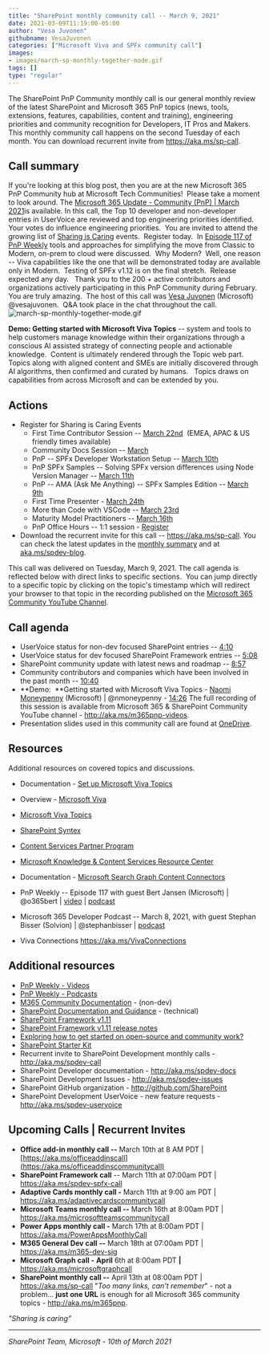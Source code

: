 ```yaml
---
title: "SharePoint monthly community call -- March 9, 2021"
date: 2021-03-09T11:19:00-05:00
author: "Vesa Juvonen"
githubname: VesaJuvonen
categories: ["Microsoft Viva and SPFx community call"]
images:
- images/march-sp-monthly-together-mode.gif
tags: []
type: "regular"
---
```



The SharePoint PnP Community monthly call is our general monthly review
of the latest SharePoint and Microsoft 365 PnP topics (news, tools,
extensions, features, capabilities, content and training), engineering
priorities and community recognition for Developers, IT Pros and
Makers.  This monthly community call happens on the second Tuesday of
each month. You can download recurrent invite
from <https://aka.ms/sp-call>.


## Call summary

If you're looking at this blog post, then you are at the new Microsoft
365 PnP Community hub at Microsoft Tech Communities!  Please take a
moment to look around. The [Microsoft 365 Update - Community (PnP) |
March
2021](https://techcommunity.microsoft.com/t5/microsoft-365-pnp-blog/microsoft-365-community-pnp-march-2021-update/ba-p/2188616)is
available. In this call, the Top 10 developer and non-developer entries
in UserVoice are reviewed and top engineering priorities identified.  
Your votes do influence engineering priorities.  You are invited to
attend the growing list of [Sharing is
Caring](https://pnp.github.io/sharing-is-caring/) events.  Register
today.  In [Episode 117 of PnP
Weekly](https://techcommunity.microsoft.com/t5/microsoft-365-pnp-blog/microsoft-365-pnp-weekly-episode-117/ba-p/2193707)
tools and approaches for simplifying the move from Classic to Modern,
on-prem to cloud were discussed.  Why Modern?  Well, one reason -- Viva
capabilities like the one that will be demonstrated today are available
only in Modern.  Testing of SPFx v1.12 is on the final stretch.  Release
expected any day.  
Thank you to the 200 + active contributors and organizations actively
participating in this PnP Community during February. You are truly
amazing.  The host of this call was [Vesa
Juvonen](https://twitter.com/vesajuvonen) (Microsoft) @vesajuvonen. 
Q&A took place in the chat throughout the call.
![march-sp-monthly-together-mode.gif](images/march-sp-monthly-together-mode.gif)

**Demo: Getting started with Microsoft Viva Topics** -- system and tools
to help customers manage knowledge within their organizations through a
conscious AI assisted strategy of connecting people and actionable
knowledge.  Content is ultimately rendered through the Topic web part. 
Topics along with aligned content and SMEs are initially discovered
through AI algorithms, then confirmed and curated by humans.   Topics
draws on capabilities from across Microsoft and can be extended by
you.  

## Actions

-   Register for Sharing is Caring Events
    -   First Time Contributor Session -- [March
        22nd](https://forms.office.com/Pages/ResponsePage.aspx?id=KtIy2vgLW0SOgZbwvQuRaXDXyCl9DkBHq4A2OG7uLpdUREZVRDVYUUJLT1VNRDM4SjhGMlpUNzBORy4u) 
        (EMEA, APAC & US friendly times available)
    -   Community Docs Session
        -- [March](https://forms.office.com/Pages/ResponsePage.aspx?id=KtIy2vgLW0SOgZbwvQuRaXDXyCl9DkBHq4A2OG7uLpdUOUdFR0U1STdGS0lXUDA2Sk1YSE1WMEtHSy4u)
    -   PnP -- SPFx Developer Workstation Setup -- [March
        10th](https://forms.office.com/Pages/ResponsePage.aspx?id=KtIy2vgLW0SOgZbwvQuRaXDXyCl9DkBHq4A2OG7uLpdUM0xJTFJZN01MWlZQVFc3UjgxRUxQQkhDSS4u)
    -   PnP SPFx Samples -- Solving SPFx version differences using Node
        Version Manager -- [March
        11th](https://forms.office.com/Pages/ResponsePage.aspx?id=KtIy2vgLW0SOgZbwvQuRaXDXyCl9DkBHq4A2OG7uLpdUMDdKSjQxRDhKVzhCVUQ4VDdIQVZRVTZOSi4u)
    -   PnP -- AMA (Ask Me Anything) -- SPFx Samples Edition -- [March
        9th](https://forms.office.com/Pages/ResponsePage.aspx?id=KtIy2vgLW0SOgZbwvQuRaXDXyCl9DkBHq4A2OG7uLpdUOTVIVVUxODREUTdZR1dRRTM5WElFQzNCTi4u)
    -   First Time Presenter - [March
        24th](https://forms.office.com/Pages/ResponsePage.aspx?id=KtIy2vgLW0SOgZbwvQuRaXDXyCl9DkBHq4A2OG7uLpdUNDJOOU5JREc2TUhCVzNGTTJFUldSUUNUSy4u&wdLOR=c0033DF17-137F-493D-9E65-F324D601FD08)
    -   More than Code with VSCode -- [March
        23rd](https://forms.office.com/Pages/ResponsePage.aspx?id=KtIy2vgLW0SOgZbwvQuRaXDXyCl9DkBHq4A2OG7uLpdURFZPM00xREdYMzVIOEJCWUhWRzBVMlRJWS4u)
    -   Maturity Model Practitioners -- [March
        16th](https://forms.office.com/Pages/ResponsePage.aspx?id=KtIy2vgLW0SOgZbwvQuRaXDXyCl9DkBHq4A2OG7uLpdUODY3NVRFQ0E4SFg5WlI1TU83WFJQRklZSy4u)
    -   PnP Office Hours -- 1:1 session -
        [Register](https://outlook.office365.com/owa/calendar/PnPSharingisCaring@warner.digital/bookings/)
-   Download the recurrent invite for this call --
    <https://aka.ms/sp-call>.
You can check the latest updates in the [monthly
summary](https://techcommunity.microsoft.com/t5/microsoft-365-pnp-blog/microsoft-365-community-pnp-march-2021-update/ba-p/2188616)
and at
[aka.ms/spdev-blog](https://developer.microsoft.com/sharepoint/blogs/).

This call was delivered on Tuesday, March 9, 2021. The call agenda is
reflected below with direct links to specific sections.  You can jump
directly to a specific topic by clicking on the topic's timestamp which
will redirect your browser to that topic in the recording published on
the [Microsoft 365 Community YouTube
Channel](https://aka.ms/m365pnp-videos).

## Call agenda

-   UserVoice status for non-dev focused SharePoint entries --
    [4:10](https://youtu.be/xXmpIVdokSs?t=250)
-   UserVoice status for dev focused SharePoint Framework entries --
    [5:08](https://youtu.be/xXmpIVdokSs?t=308)
-   SharePoint community update with latest news and roadmap --
    [8:57](https://youtu.be/xXmpIVdokSs?t=537)
-   Community contributors and companies which have been involved in the
    past month -- [10:40](https://youtu.be/xXmpIVdokSs?t=640)
-   **Demo:  **Getting started with Microsoft Viva Topics - [Naomi
    Moneypenny](https://twitter.com/nmoneypenny) (Microsoft) |
    @nmoneypenny - [14:26](https://youtu.be/xXmpIVdokSs?t=866)
The full recording of this session is available from Microsoft 365 &
SharePoint Community YouTube channel - <http://aka.ms/m365pnp-videos>.
-   Presentation slides used in this community call are found at
    [OneDrive](https://1drv.ms/p/s!AlposW7ozA_90jQWIX5-19SSp93e?e=UXweGM).


## Resources

Additional resources on covered topics and discussions.

-   Documentation - [Set up Microsoft Viva
    Topics](https://docs.microsoft.com/microsoft-365/knowledge/set-up-topic-experiences)

-   Overview - [Microsoft Viva](https://aka.ms/Viva) 

-   [Microsoft Viva Topics](https://aka.ms/Viva/Topics) 

-   [SharePoint Syntex](https://aka.ms/SharePointSyntex) 

-   [Content Services Partner
    Program](https://aka.ms/ContentServicesProgram) 

-   [Microsoft Knowledge & Content Services Resource
    Center](https://aka.ms/KCS) 

-   Documentation - [Microsoft Search Graph Content
    Connectors](https://docs.microsoft.com/MicrosoftSearch/connectors-overview)
      

-   PnP Weekly -- Episode 117 with guest Bert Jansen (Microsoft) |
    @o365bert |
    [video](https://techcommunity.microsoft.com/t5/microsoft-365-pnp-blog/microsoft-365-pnp-weekly-episode-117/ba-p/2193707)
    |
    [podcast](https://pnpweekly.podbean.com/e/microsoft-365-pnp-weekly-episode-117-8th-of-march-2021/)

-   Microsoft 365 Developer Podcast -- March 8, 2021, with guest Stephan
    Bisser (Solvion) | @stephanbisser |
    [podcast](https://www.m365devpodcast.com/e/conversational-ai-with-stephan-bisser/)
     

-   Viva Connections <https://aka.ms/VivaConnections>

## Additional resources


-   [PnP Weekly - Videos](https://aka.ms/pnpweekly)
-   [PnP Weekly - Podcasts](http://pnpweekly.podbean.com)
-   [M365 Community Documentation](https://aka.ms/m365-community-docs) -
    (non-dev)
-   [SharePoint Documentation and
    Guidance](https://docs.microsoft.com/sharepoint/) -
    (technical)
-   [SharePoint Framework
    v1.11](https://developer.microsoft.com/sharepoint/blogs/announcing-sharepoint-framework-1-11-extend-more-of-microsoft-teams-and-publish-to-appsource/)
-   [SharePoint Framework v1.11 release
    notes](https://docs.microsoft.com/sharepoint/dev/spfx/release-1.11.0)
-   [Exploring how to get started on open-source and community
    work?](https://aka.ms/sharing-is-caring)
-   [SharePoint Starter
    Kit](https://github.com/SharePoint/sp-starter-kit)
-   Recurrent invite to SharePoint Development monthly calls -
    <http://aka.ms/spdev-call>
-   SharePoint Developer documentation - <http://aka.ms/spdev-docs>
-   SharePoint Development Issues - <http://aka.ms/spdev-issues>
-   SharePoint GitHub organization - <http://github.com/SharePoint>
-   SharePoint Development UserVoice - new feature requests -
    <http://aka.ms/spdev-uservoice>


## Upcoming Calls | Recurrent Invites

-   **Office add-in monthly call --** March 10th at 8 AM PDT |
    [https://aka.ms/officeaddinscall](https://aka.ms/officeaddinscommunitycall)
-   **SharePoint Framework call** -- March 11th at 07:00am PDT |
    <https://aka.ms/spdev-spfx-call>
-   **Adaptive Cards monthly call -** March 11th at 9:00 am PDT |
    <https://aka.ms/adaptivecardscommunitycall>
-   **Microsoft Teams monthly call --** March 16th at 8:00am PDT |
    <https://aka.ms/microsoftteamscommunitycall>
-   **Power Apps monthly call -** March 17th at 8:00am PDT |
    <https://aka.ms/PowerAppsMonthlyCall>
-   **M365 General Dev call --** March 18th at 07:00am PDT |
    <https://aka.ms/m365-dev-sig>
-   **Microsoft Graph call -** **April** 6th at 8:00am PDT **|**
    <https://aka.ms/microsoftgraphcall>
-   **SharePoint monthly call --** April 13th at 08:00am PDT |
    <https://aka.ms/sp-call>
\"*Too many links, can't remember*\" - not a problem\... **just one
URL** is enough for all Microsoft 365 community topics -
<http://aka.ms/m365pnp>.

*"Sharing is caring"*

------------------------------------------------------------------------

*SharePoint Team, Microsoft - 10th of March 2021*
